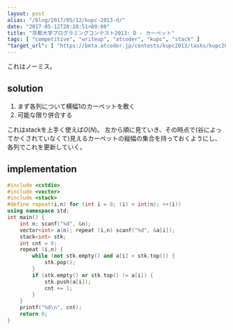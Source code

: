```yaml
---
layout: post
alias: "/blog/2017/05/12/kupc-2013-d/"
date: "2017-05-12T20:28:51+09:00"
title: "京都大学プログラミングコンテスト2013: D - カーペット"
tags: [ "competitive", "writeup", "atcoder", "kupc", "stack" ]
"target_url": [ "https://beta.atcoder.jp/contests/kupc2013/tasks/kupc2013_d" ]
---
```


これはノーミス。

## solution

1.  まず各列について横幅$1$のカーペットを敷く
2.  可能な限り併合する

これはstackを上手く使えば$O(N)$。
左から順に見ていき、その時点で(谷によってかくされていなくて)見えるカーペットの縦幅の集合を持っておくようにし、各列でこれを更新していく。

## implementation

``` c++
#include <cstdio>
#include <vector>
#include <stack>
#define repeat(i,n) for (int i = 0; (i) < int(n); ++(i))
using namespace std;
int main() {
    int n; scanf("%d", &n);
    vector<int> a(n); repeat (i,n) scanf("%d", &a[i]);
    stack<int> stk;
    int cnt = 0;
    repeat (i,n) {
        while (not stk.empty() and a[i] < stk.top()) {
            stk.pop();
        }
        if (stk.empty() or stk.top() != a[i]) {
            stk.push(a[i]);
            cnt += 1;
        }
    }
    printf("%d\n", cnt);
    return 0;
}
```
